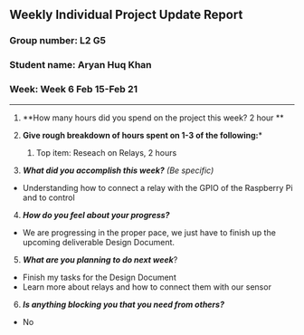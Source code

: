 ## Weekly Individual Project Update Report
### Group number: L2 G5
### Student name: Aryan Huq Khan
### Week: Week 6 Feb 15-Feb 21
___
1. **How many hours did you spend on the project this week? 2 hour **

2. **Give rough breakdown of hours spent on 1-3 of the following:***
   1. Top item: Reseach on Relays, 2 hours
3. ***What did you accomplish this week?*** _(Be specific)_
  - Understanding how to connect a relay with the GPIO of the Raspberry Pi and to control
4. ***How do you feel about your progress?*** 
  - We are progressing in the proper pace, we just have to finish up the upcoming deliverable Design Document.
5. ***What are you planning to do next week***?
  - Finish  my tasks for the Design Document 
  - Learn more about relays and how to connect them with our sensor
6. ***Is anything blocking you that you need from others?*** 
  - No
